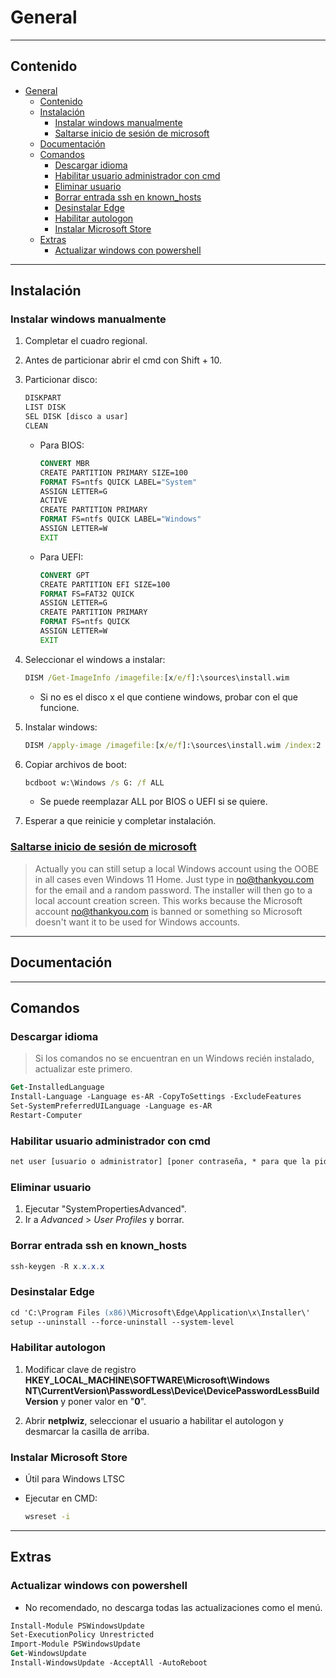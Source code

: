 # General

---

## Contenido

- [General](#general)
  - [Contenido](#contenido)
  - [Instalación](#instalación)
    - [Instalar windows manualmente](#instalar-windows-manualmente)
    - [Saltarse inicio de sesión de microsoft](#saltarse-inicio-de-sesión-de-microsoft)
  - [Documentación](#documentación)
  - [Comandos](#comandos)
    - [Descargar idioma](#descargar-idioma)
    - [Habilitar usuario administrador con cmd](#habilitar-usuario-administrador-con-cmd)
    - [Eliminar usuario](#eliminar-usuario)
    - [Borrar entrada ssh en known_hosts](#borrar-entrada-ssh-en-known_hosts)
    - [Desinstalar Edge](#desinstalar-edge)
    - [Habilitar autologon](#habilitar-autologon)
    - [Instalar Microsoft Store](#instalar-microsoft-store)
  - [Extras](#extras)
    - [Actualizar windows con powershell](#actualizar-windows-con-powershell)

---

## Instalación

### Instalar windows manualmente

1. Completar el cuadro regional.

2. Antes de particionar abrir el cmd con Shift + 10.

3. Particionar disco:

   ```cmd
   DISKPART
   LIST DISK
   SEL DISK [disco a usar]
   CLEAN
   ```

   - Para BIOS:

     ```cmd
     CONVERT MBR
     CREATE PARTITION PRIMARY SIZE=100
     FORMAT FS=ntfs QUICK LABEL="System"
     ASSIGN LETTER=G
     ACTIVE
     CREATE PARTITION PRIMARY
     FORMAT FS=ntfs QUICK LABEL="Windows"
     ASSIGN LETTER=W
     EXIT
     ```

   - Para UEFI:

     ```cmd
     CONVERT GPT
     CREATE PARTITION EFI SIZE=100
     FORMAT FS=FAT32 QUICK
     ASSIGN LETTER=G
     CREATE PARTITION PRIMARY
     FORMAT FS=ntfs QUICK
     ASSIGN LETTER=W
     EXIT
     ```

4. Seleccionar el windows a instalar:

   ```cmd
   DISM /Get-ImageInfo /imagefile:[x/e/f]:\sources\install.wim
   ```

   - Si no es el disco x el que contiene windows, probar con el que funcione.

5. Instalar windows:

   ```cmd
   DISM /apply-image /imagefile:[x/e/f]:\sources\install.wim /index:2 /applydir:w:
   ```

6. Copiar archivos de boot:

   ```cmd
   bcdboot w:\Windows /s G: /f ALL
   ```

   - Se puede reemplazar ALL por BIOS o UEFI si se quiere.

7. Esperar a que reinicie y completar instalación.

### [Saltarse inicio de sesión de microsoft](https://christitus.com/install-windows-the-arch-linux-way/)

> Actually you can still setup a local Windows account using the OOBE in all cases even Windows 11 Home. Just type in <no@thankyou.com> for the email and a random password. The installer will then go to a local account creation screen. This works because the Microsoft account <no@thankyou.com> is banned or something so Microsoft doesn't want it to be used for Windows accounts.

---

## Documentación

---

## Comandos

### Descargar idioma

> Si los comandos no se encuentran en un Windows recién instalado, actualizar este primero.

```ps
Get-InstalledLanguage
Install-Language -Language es-AR -CopyToSettings -ExcludeFeatures
Set-SystemPreferredUILanguage -Language es-AR
Restart-Computer
```

### Habilitar usuario administrador con cmd

```ps
net user [usuario o administrator] [poner contraseña, * para que la pida o no poner nada] /active:[yes o no] /expires:[DD/MM/YYYY o never]
```

### Eliminar usuario

1. Ejecutar "SystemPropertiesAdvanced".
2. Ir a _Advanced_ > _User Profiles_ y borrar.

### Borrar entrada ssh en known_hosts

```powershell
ssh-keygen -R x.x.x.x
```

### Desinstalar Edge

```ps
cd 'C:\Program Files (x86)\Microsoft\Edge\Application\x\Installer\'
setup --uninstall --force-uninstall --system-level
```

### Habilitar autologon

1. Modificar clave de registro **HKEY_LOCAL_MACHINE\SOFTWARE\Microsoft\Windows NT\CurrentVersion\PasswordLess\Device\DevicePasswordLessBuildVersion** y poner valor en "**0**".

2. Abrir **netplwiz**, seleccionar el usuario a habilitar el autologon y desmarcar la casilla de arriba.

### Instalar Microsoft Store

- Útil para Windows LTSC
- Ejecutar en CMD:

  ```cmd
  wsreset -i
  ```

---

## Extras

### Actualizar windows con powershell

- No recomendado, no descarga todas las actualizaciones como el menú.

```ps
Install-Module PSWindowsUpdate
Set-ExecutionPolicy Unrestricted
Import-Module PSWindowsUpdate
Get-WindowsUpdate
Install-WindowsUpdate -AcceptAll -AutoReboot
```
